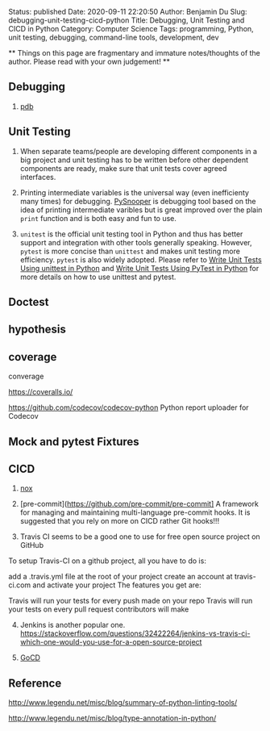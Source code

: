 Status: published
Date: 2020-09-11 22:20:50
Author: Benjamin Du
Slug: debugging-unit-testing-cicd-python
Title: Debugging, Unit Testing and CICD in Python
Category: Computer Science
Tags: programming, Python, unit testing, debugging, command-line tools, development, dev

**
Things on this page are fragmentary and immature notes/thoughts of the author.
Please read with your own judgement!
**

## Debugging

1. [pdb](https://docs.python.org/3/library/pdb.html)

## Unit Testing

1. When separate teams/people are developing different components in a big project 
    and unit testing has to be written before other dependent components are ready,
    make sure that unit tests cover agreed interfaces.

2. Printing intermediate variables is the universal way (even inefficienty many times) for debugging.
    [PySnooper](https://github.com/cool-RR/PySnooper) is debugging tool 
    based on the idea of printing intermediate varibles 
    but is great improved over the plain `print` function 
    and is both easy and fun to use.

3. `unitest` is the official unit testing tool in Python
    and thus has better support and integration with other tools generally speaking. 
    However, 
    `pytest` is more concise than `unittest` and makes unit testing more efficiency.
    `pytest` is also widely adopted.
    Please refer to
    [Write Unit Tests Using unittest in Python](http://www.legendu.net/misc/blog/write-unit-tests-using-unittest-in-Python/)
    and
    [Write Unit Tests Using PyTest in Python](http://www.legendu.net/misc/blog/pytest-tips/)
    for more details on how to use unittest and pytest.

## Doctest 

## hypothesis

## coverage 

converage

https://coveralls.io/

https://github.com/codecov/codecov-python
Python report uploader for Codecov



## Mock and pytest Fixtures


## CICD

1. [nox](http://www.legendu.net/misc/blog/tips-on-nox/)

2. [pre-commit](https://github.com/pre-commit/pre-commit]
    A framework for managing and maintaining multi-language pre-commit hooks.
    It is suggested that you rely on more on CICD rather Git hooks!!!

1. Travis CI seems to be a good one to use for free open source project on GitHub

To setup Travis-CI on a github project, all you have to do is:

add a .travis.yml file at the root of your project
create an account at travis-ci.com and activate your project
The features you get are:

Travis will run your tests for every push made on your repo
Travis will run your tests on every pull request contributors will make


4. Jenkins is another popular one.
    https://stackoverflow.com/questions/32422264/jenkins-vs-travis-ci-which-one-would-you-use-for-a-open-source-project

5. [GoCD](https://www.gocd.org/)

## Reference

http://www.legendu.net/misc/blog/summary-of-python-linting-tools/

http://www.legendu.net/misc/blog/type-annotation-in-python/
